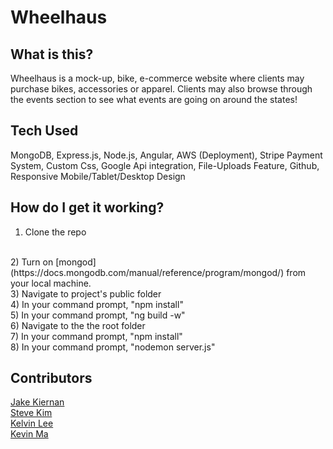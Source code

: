 # Wheelhaus

## What is this?
Wheelhaus is a mock-up, bike, e-commerce website where clients may purchase bikes, accessories or apparel. Clients may also browse through the events section to see what events are going on around the states!

## Tech Used
MongoDB, Express.js, Node.js, Angular, AWS (Deployment), Stripe Payment System, Custom Css, Google Api integration, File-Uploads Feature, Github, Responsive Mobile/Tablet/Desktop Design

## How do I get it working?
1) Clone the repo
</br>
2) Turn on [mongod](https://docs.mongodb.com/manual/reference/program/mongod/) from your local machine.
</br>
3) Navigate to project's public folder
</br>
4) In your command prompt, "npm install"
</br>
5) In your command prompt, "ng build -w"
</br>
6) Navigate to the the root folder
</br>
7) In your command prompt, "npm install"
</br>
8) In your command prompt, "nodemon server.js"

## Contributors
[Jake Kiernan](https://github.com/jakekiernan/)
</br>
[Steve Kim](https://github.com/Suykim21)
</br>
[Kelvin Lee](https://github.com/hiimkelvin)
</br>
[Kevin Ma](https://github.com/KMA91)

